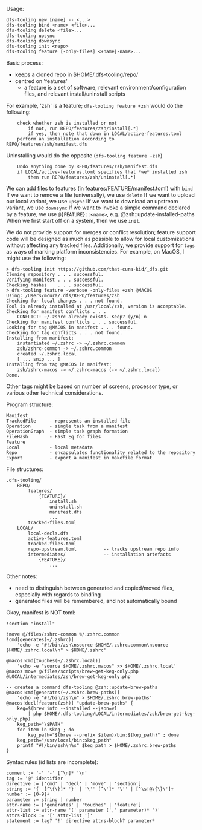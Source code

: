 Usage:

    dfs-tooling new [name] -- <...>
    dfs-tooling bind <name> <file>...
    dfs-tooling delete <file>...
    dfs-tooling upsync
    dfs-tooling downsync
    dfs-tooling init <repo>
    dfs-tooling feature [-only-files] <+name|-name>...

Basic process:

- keeps a cloned repo in $HOME/.dfs-tooling/repo/
- centred on 'features'
    - a feature is a set of software, relevant environment/configuration files, and relevant install/uninstall scripts

For example, 'zsh' is a feature; `dfs-tooling feature +zsh` would do the following:
```
    check whether zsh is installed or not
        if not, run REPO/features/zsh/install[.*]
        if yes, then note that down in LOCAL/active-features.toml
    perform an installation according to REPO/features/zsh/manifest.dfs
```
Uninstalling would do the opposite (`dfs-tooling feature -zsh`)
```
    Undo anything done by REPO/features/zsh/manifest.dfs
    if LOCAL/active-features.toml specifies that *we* installed zsh
        then run REPO/features/zsh/uninstall[.*]
```

We can add files to features (in features/FEATURE/manifest.toml) with `bind`
If we want to remove a file (universally), we use `delete`
If we want to upload our local variant, we use `upsync`
iIf we want to download an upstream variant, we use `downsync`
If we want to invoke a simple command declared by a feature, we use `@{FEATURE}::<name>`, e.g. @zsh::update-installed-paths
When we first start off on a system, then we use `init`.

We do not provide support for merges or conflict resolution; feature support code will be designed as much as possible to allow for local customizations without affecting any tracked files.
Additionally, we provide support for `tags` as ways of marking platform inconsistencies.
For example, on MacOS, I might use the following:

    > dfs-tooling init https://github.com/that-cura-kid/_dfs.git
    Cloning repository . . . successful.
    Verifying manifest . . . successful.
    Checking hashes    . . . successful.
    > dfs-tooling feature -verbose -only-files +zsh @MACOS
    Using: /Users/mcura/.dfs/REPO/features/zsh
    Checking for local changes . . . not found.
    Tool is already installed at /usr/local/zsh, version is acceptable.
    Checking for manifest conflicts . . .
        CONFLICT: ~/.zshrc already exists. Keep? (y/n) n
    Checking for manifest conflicts . . . successful.
    Looking for tag @MACOS in manifest . . . found.
    Checking for tag conflicts . . . not found.
    Installing from manifest:
        instantiated ~/.zshrc -> ~/.zshrc.common
        zsh/zshrc-common -> ~/.zshrc.common
        created ~/.zshrc.local
        [ ... snip ... ]
    Installing from tag @MACOS in manifest:
        zsh/zshrc-macos -> ~/.zshrc-macos (-> ~/.zshrc.local)
    Done.

Other tags might be based on number of screens, processor type, or various other technical considerations.

Program structure:

    Manifest
    TrackedFile     - represents an installed file
    Operation       - single task from a manifest
    OperationGraph  - simple task graph formation
    FileHash        - Fast Eq for files
    Feature
    Local           - local metadata
    Repo            - encapsulates functionality related to the repository
    Export          - export a manifest in makefile format

File structures:

    .dfs-tooling/
        REPO/
            features/
                {FEATURE}/
                    install.sh
                    uninstall.sh
                    manifest.dfs
                    ...
            tracked-files.toml
        LOCAL/
            local-decls.dfs
            active-features.toml
            tracked-files.toml
            repo-upstream.toml          -- tracks upstream repo info
            intermediates/              -- installation artefacts
                {FEATURE}/
                    ...

Other notes:
- need to distinguish between generated and copied/moved files, especially with regards to bind'ing
- generated files will be remembered, and not automatically bound

Okay, manifest is NOT toml:

```
!section "install"

!move @/files/zshrc-common %/.zshrc.common
!cmd[generates(~/.zshrc)]
    'echo -e "#!/bin/zsh\nsource $HOME/.zshrc.common\nsource $HOME/.zshrc.local\n" > $HOME/.zshrc'

@macos!cmd[touches(~/.zshrc.local)]
    'echo -e "source $HOME/.zshrc.macos" >> $HOME/.zshrc.local'
@macos!move @/files/scripts/brew-get-keg-only.php @LOCAL/intermediates/zsh/brew-get-keg-only.php

-- creates a command dfs-tooling @zsh::update-brew-paths
@macos!cmd[generates(~/.zshrc.brew-paths)]
    'echo -e "#!/bin/zsh\n" > $HOME/.zshrc.brew-paths'
@macos!decl[feature(zsh)] "update-brew-paths" {
    keg=$(brew info --installed --json=v1
        | php $HOME/.dfs-tooling/LOCAL/intermediates/zsh/brew-get-keg-only.php)
    keg_path="\$PATH"
    for item in $keg ; do
        keg_path="$(brew --prefix $item)/bin:${keg_path}" ; done
    keg_path="/usr/local/bin:$keg_path"
    printf "#!/bin/zsh\n%s" $keg_path > $HOME/.zshrc.brew-paths
}
```

Syntax rules (id lists are incomplete):

```regex
comment := '-' '-' [^\n]* '\n'
tag := '@' identifier
directive := ['cmd' | 'decl' | 'move' | 'section']
string := '{' [^\{\}]* '}' | '\'' [^\']* '\'' | [^\s!@\{\}\']+
number := [0-9]+
parameter := string | number
attr-name := ['generates' | 'touches' | 'feature']
attr-list := attr-name '(' parameter (',' parameter)* ')'
attrs-block := '[' attr-list ']'
statement := tag? '!' directive attrs-block? parameter*
```
